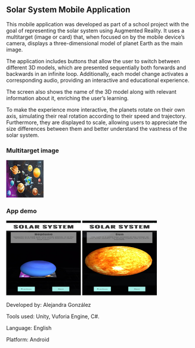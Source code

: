## Solar System Mobile Application

This mobile application was developed as part of a school project with the goal of representing the solar system using Augmented Reality. It uses a multitarget (image or card) that, when focused on by the mobile device’s camera, displays a three-dimensional model of planet Earth as the main image.

The application includes buttons that allow the user to switch between different 3D models, which are presented sequentially both forwards and backwards in an infinite loop. Additionally, each model change activates a corresponding audio, providing an interactive and educational experience.

The screen also shows the name of the 3D model along with relevant information about it, enriching the user’s learning.

To make the experience more interactive, the planets rotate on their own axis, simulating their real rotation according to their speed and trajectory. Furthermore, they are displayed to scale, allowing users to appreciate the size differences between them and better understand the vastness of the solar system.

### Multitarget image

<img src="https://github.com/Alejandraglezjaime/sistemaSolar/blob/master/Assets/Solar%20System/ImageTargets/SolarSystem.jpg" alt="Texto alternativo descriptivo" width="100" height="100" />

### App demo

<img src="https://raw.githubusercontent.com/Alejandraglezjaime/sistemaSolar/fb0db09bb90cbc8efee50c62f80958c01e0adda4/Img/Neptune.jpg" alt="Demo nepturne" width="200" height="200" />
<img src="https://raw.githubusercontent.com/Alejandraglezjaime/sistemaSolar/fb0db09bb90cbc8efee50c62f80958c01e0adda4/Img/Sun.jpg" alt="Demo Sun" width="200" height="200" />



Developed by: Alejandra González

Tools used: Unity, Vuforia Engine, C#.

Language: English

Platform: Android 